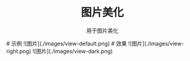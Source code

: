 <h1 align="center">图片美化</h1>
<p align="center">用于图片美化</p>
# 示例
![图片](./images/view-default.png)
# 效果
![图片](./images/view-right.png)
![图片](./images/view-dark.png)

